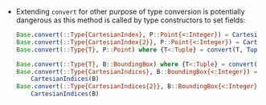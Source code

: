 - Extending `convert` for other purpose of type conversion is potentially
  dangerous as this method is called by type constructors to set fields:
  ```julia
  Base.convert(::Type{CartesianIndex}, P::Point{<:Integer}) = CartesianIndex(P)
  Base.convert(::Type{CartesianIndex{2}}, P::Point{<:Integer}) = CartesianIndex(P)
  Base.convert(::Type{T}, P::Point) where {T<:Tuple} = convert(T, Tuple(P))

  Base.convert(::Type{T}, B::BoundingBox) where {T<:Tuple} = convert(T, Tuple(B))
  Base.convert(::Type{CartesianIndices}, B::BoundingBox{<:Integer}) =
      CartesianIndices(B)
  Base.convert(::Type{CartesianIndices{2}}, B::BoundingBox{<:Integer}) =
      CartesianIndices(B)
  ```
